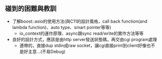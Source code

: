 ## 碰到的困難與教訓
- 了解boost::asio的使用方法(與C11的設計風格，call back function(and lambda function)、auto type、smart pointer等等)
    - io_context的運作原理、async跟sync read/write的實作方法等等
- 良好的設計方式，應該是由http server發送狀態碼，再交由cgi program處理
    - 連帶的，直接dup stdin成raw socket，讓cgi直接print到client好像也不是好主意...(不易Debug)

